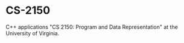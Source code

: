 # CS-2150
C++ applications
"CS 2150: Program and Data Representation" at the University of Virginia. 
